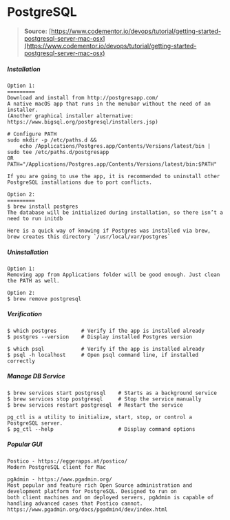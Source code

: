 # PostgreSQL

> **Source:** [https://www.codementor.io/devops/tutorial/getting-started-postgresql-server-mac-osx](https://www.codementor.io/devops/tutorial/getting-started-postgresql-server-mac-osx)

##### Installation

    Option 1:
    =========
    Download and install from http://postgresapp.com/
    A native macOS app that runs in the menubar without the need of an installer.
    (Another graphical installer alternative: https://www.bigsql.org/postgresql/installers.jsp)

    # Configure PATH
    sudo mkdir -p /etc/paths.d &&
        echo /Applications/Postgres.app/Contents/Versions/latest/bin | sudo tee /etc/paths.d/postgresapp
    OR
    PATH="/Applications/Postgres.app/Contents/Versions/latest/bin:$PATH"

    If you are going to use the app, it is recommended to uninstall other PostgreSQL installations due to port conflicts.

    Option 2:
    =========
    $ brew install postgres
    The database will be initialized during installation, so there isn’t a need to run initdb

    Here is a quick way of knowing if Postgres was installed via brew, brew creates this directory `/usr/local/var/postgres`

##### Uninstallation

```
Option 1:
Removing app from Applications folder will be good enough. Just clean the PATH as well.

Option 2:
$ brew remove postgresql
```

##### Verification

```
$ which postgres        # Verify if the app is installed already
$ postgres --version    # Display installed Postgres version

$ which psql            # Verify if the app is installed already
$ psql -h localhost     # Open psql command line, if installed correctly
```

##### Manage DB Service

```
$ brew services start postgresql    # Starts as a background service
$ brew services stop postgresql     # Stop the service manually
$ brew services restart postgresql  # Restart the service

pg_ctl is a utility to initialize, start, stop, or control a PostgreSQL server.
$ pg_ctl --help                     # Display command options
```

##### Popular GUI

```
Postico - https://eggerapps.at/postico/
Modern PostgreSQL client for Mac

pgAdmin - https://www.pgadmin.org/
Most popular and feature rich Open Source administration and development platform for PostgreSQL. Designed to run on
both client machines and on deployed servers, pgAdmin is capable of handling advanced cases that Postico cannot.
https://www.pgadmin.org/docs/pgadmin4/dev/index.html
```




